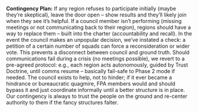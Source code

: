 **Contingency Plan:** If any region refuses to participate initially (maybe they’re skeptical), leave the door open – show results and they’ll likely join when they see it’s helpful. If a council member isn’t performing (missing meetings or not communicating back to their region), regions should have a way to replace them – built into the charter (accountability and recall). In the event the council makes an unpopular decision, we’ve instated a check: a petition of a certain number of squads can force a reconsideration or wider vote. This prevents a disconnect between council and ground truth. Should communications fail during a crisis (no meetings possible), we revert to a pre-agreed protocol: e.g., each region acts autonomously, guided by Trust Doctrine, until comms resume – basically fail-safe to Phase 2 mode if needed. The council exists to help, not to hinder; if it ever became a hindrance or bureaucratic quagmire, FPA members would and should bypass it and just coordinate informally until a better structure is in place. Our contingency is always to trust the people on the ground and re-center authority to them if the fancy structures falter.
